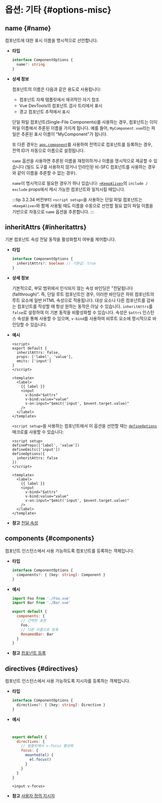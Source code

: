 # 옵션: 기타 {#options-misc}

## name {#name}

컴포넌트에 대한 표시 이름을 명시적으로 선언합니다.

- **타입**

  ```ts
  interface ComponentOptions {
    name?: string
  }
  ```

- **상세 정보**

  컴포넌트의 이름은 다음과 같은 용도로 사용됩니다:

  - 컴포넌트 자체 템플릿에서 재귀적인 자기 참조
  - Vue DevTools의 컴포넌트 검사 트리에서 표시
  - 경고 컴포넌트 추적에서 표시

  단일 파일 컴포넌트(Single-File Components)를 사용하는 경우, 컴포넌트는 이미 파일 이름에서 추론된 이름을 가지게 됩니다. 예를 들어, `MyComponent.vue`라는 파일은 추론된 표시 이름이 "MyComponent"가 됩니다.

  또 다른 경우는 [`app.component`](/api/application#app-component)를 사용하여 전역으로 컴포넌트를 등록하는 경우, 전역 ID가 자동으로 이름으로 설정됩니다.

  `name` 옵션을 사용하면 추론된 이름을 재정의하거나 이름을 명시적으로 제공할 수 있습니다 (빌드 도구를 사용하지 않거나 인라인된 비-SFC 컴포넌트를 사용하는 경우와 같이 이름을 추론할 수 없는 경우).

  `name`이 명시적으로 필요한 경우가 하나 있습니다: [`<KeepAlive>`](/guide/built-ins/keep-alive)의 `include / exclude` props에서 캐시 가능한 컴포넌트와 일치시킬 때입니다.

  :::tip
  3.2.34 버전부터 `<script setup>`을 사용하는 단일 파일 컴포넌트는 `<KeepAlive>`와 함께 사용될 때도 이름을 수동으로 선언할 필요 없이 파일 이름을 기반으로 자동으로 `name` 옵션을 추론합니다.
  :::

## inheritAttrs {#inheritattrs}

기본 컴포넌트 속성 전달 동작을 활성화할지 여부를 제어합니다.

- **타입**

  ```ts
  interface ComponentOptions {
    inheritAttrs?: boolean // 기본값: true
  }
  ```

- **상세 정보**

  기본적으로, 부모 범위에서 인식되지 않는 속성 바인딩은 "전달됩니다(fallthrough)". 즉, 단일 루트 컴포넌트인 경우, 이러한 바인딩은 하위 컴포넌트의 루트 요소에 일반 HTML 속성으로 적용됩니다. 대상 요소나 다른 컴포넌트를 감싸는 컴포넌트를 작성할 때 항상 원하는 동작은 아닐 수 있습니다. `inheritAttrs`를 `false`로 설정하여 이 기본 동작을 비활성화할 수 있습니다. 속성은 `$attrs` 인스턴스 속성을 통해 사용할 수 있으며, `v-bind`를 사용하여 비루트 요소에 명시적으로 바인딩할 수 있습니다.

- **예시**

  <div class="options-api">

  ```vue
  <script>
  export default {
    inheritAttrs: false,
    props: ['label', 'value'],
    emits: ['input']
  }
  </script>

  <template>
    <label>
      {{ label }}
      <input
        v-bind="$attrs"
        v-bind:value="value"
        v-on:input="$emit('input', $event.target.value)"
      />
    </label>
  </template>
  ```

  </div>
  <div class="composition-api">

  `<script setup>`을 사용하는 컴포넌트에서 이 옵션을 선언할 때는 [`defineOptions`](/api/sfc-script-setup#defineoptions) 매크로를 사용할 수 있습니다:

  ```vue
  <script setup>
  defineProps(['label', 'value'])
  defineEmits(['input'])
  defineOptions({
    inheritAttrs: false
  })
  </script>

  <template>
    <label>
      {{ label }}
      <input
        v-bind="$attrs"
        v-bind:value="value"
        v-on:input="$emit('input', $event.target.value)"
      />
    </label>
  </template>
  ```

  </div>

- **참고** [전달 속성](/guide/components/attrs)

## components {#components}

컴포넌트 인스턴스에서 사용 가능하도록 컴포넌트를 등록하는 객체입니다.

- **타입**

  ```ts
  interface ComponentOptions {
    components?: { [key: string]: Component }
  }
  ```

- **예시**

  ```js
  import Foo from './Foo.vue'
  import Bar from './Bar.vue'

  export default {
    components: {
      // 간략한 표현
      Foo,
      // 다른 이름으로 등록
      RenamedBar: Bar
    }
  }
  ```

- **참고** [컴포넌트 등록](/guide/components/registration)

## directives {#directives}

컴포넌트 인스턴스에서 사용 가능하도록 지시자를 등록하는 객체입니다.

- **타입**

  ```ts
  interface ComponentOptions {
    directives?: { [key: string]: Directive }
  }
  ```

- **예시**

  ```js


  export default {
    directives: {
      // 템플릿에서 v-focus 활성화
      focus: {
        mounted(el) {
          el.focus()
        }
      }
    }
  }
  ```

  ```vue-html
  <input v-focus>
  ```

- **참고** [사용자 정의 지시자](/guide/reusability/custom-directives)
